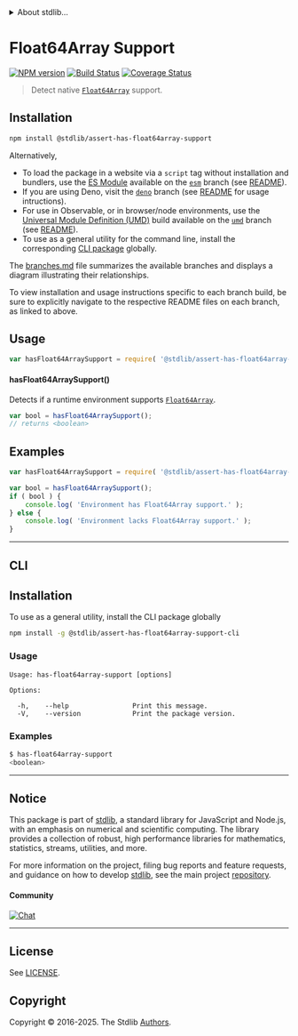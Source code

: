 <!--

@license Apache-2.0

Copyright (c) 2018 The Stdlib Authors.

Licensed under the Apache License, Version 2.0 (the "License");
you may not use this file except in compliance with the License.
You may obtain a copy of the License at

   http://www.apache.org/licenses/LICENSE-2.0

Unless required by applicable law or agreed to in writing, software
distributed under the License is distributed on an "AS IS" BASIS,
WITHOUT WARRANTIES OR CONDITIONS OF ANY KIND, either express or implied.
See the License for the specific language governing permissions and
limitations under the License.

-->


<details>
  <summary>
    About stdlib...
  </summary>
  <p>We believe in a future in which the web is a preferred environment for numerical computation. To help realize this future, we've built stdlib. stdlib is a standard library, with an emphasis on numerical and scientific computation, written in JavaScript (and C) for execution in browsers and in Node.js.</p>
  <p>The library is fully decomposable, being architected in such a way that you can swap out and mix and match APIs and functionality to cater to your exact preferences and use cases.</p>
  <p>When you use stdlib, you can be absolutely certain that you are using the most thorough, rigorous, well-written, studied, documented, tested, measured, and high-quality code out there.</p>
  <p>To join us in bringing numerical computing to the web, get started by checking us out on <a href="https://github.com/stdlib-js/stdlib">GitHub</a>, and please consider <a href="https://opencollective.com/stdlib">financially supporting stdlib</a>. We greatly appreciate your continued support!</p>
</details>

# Float64Array Support

[![NPM version][npm-image]][npm-url] [![Build Status][test-image]][test-url] [![Coverage Status][coverage-image]][coverage-url] <!-- [![dependencies][dependencies-image]][dependencies-url] -->

> Detect native [`Float64Array`][mdn-float64array] support.

<section class="installation">

## Installation

```bash
npm install @stdlib/assert-has-float64array-support
```

Alternatively,

-   To load the package in a website via a `script` tag without installation and bundlers, use the [ES Module][es-module] available on the [`esm`][esm-url] branch (see [README][esm-readme]).
-   If you are using Deno, visit the [`deno`][deno-url] branch (see [README][deno-readme] for usage intructions).
-   For use in Observable, or in browser/node environments, use the [Universal Module Definition (UMD)][umd] build available on the [`umd`][umd-url] branch (see [README][umd-readme]).
-   To use as a general utility for the command line, install the corresponding [CLI package][cli-section] globally.

The [branches.md][branches-url] file summarizes the available branches and displays a diagram illustrating their relationships.

To view installation and usage instructions specific to each branch build, be sure to explicitly navigate to the respective README files on each branch, as linked to above.

</section>

<section class="usage">

## Usage

```javascript
var hasFloat64ArraySupport = require( '@stdlib/assert-has-float64array-support' );
```

#### hasFloat64ArraySupport()

Detects if a runtime environment supports [`Float64Array`][mdn-float64array].

```javascript
var bool = hasFloat64ArraySupport();
// returns <boolean>
```

</section>

<!-- /.usage -->

<section class="examples">

## Examples

<!-- eslint no-undef: "error" -->

```javascript
var hasFloat64ArraySupport = require( '@stdlib/assert-has-float64array-support' );

var bool = hasFloat64ArraySupport();
if ( bool ) {
    console.log( 'Environment has Float64Array support.' );
} else {
    console.log( 'Environment lacks Float64Array support.' );
}
```

</section>

<!-- /.examples -->

* * *

<section class="cli">

## CLI

<section class="installation">

## Installation

To use as a general utility, install the CLI package globally

```bash
npm install -g @stdlib/assert-has-float64array-support-cli
```

</section>

<!-- CLI usage documentation. -->

<section class="usage">

### Usage

```text
Usage: has-float64array-support [options]

Options:

  -h,    --help                Print this message.
  -V,    --version             Print the package version.
```

</section>

<!-- /.usage -->

<section class="examples">

### Examples

```bash
$ has-float64array-support
<boolean>
```

</section>

<!-- /.examples -->

</section>

<!-- /.cli -->

<!-- Section for related `stdlib` packages. Do not manually edit this section, as it is automatically populated. -->

<section class="related">

</section>

<!-- /.related -->

<!-- Section for all links. Make sure to keep an empty line after the `section` element and another before the `/section` close. -->


<section class="main-repo" >

* * *

## Notice

This package is part of [stdlib][stdlib], a standard library for JavaScript and Node.js, with an emphasis on numerical and scientific computing. The library provides a collection of robust, high performance libraries for mathematics, statistics, streams, utilities, and more.

For more information on the project, filing bug reports and feature requests, and guidance on how to develop [stdlib][stdlib], see the main project [repository][stdlib].

#### Community

[![Chat][chat-image]][chat-url]

---

## License

See [LICENSE][stdlib-license].


## Copyright

Copyright &copy; 2016-2025. The Stdlib [Authors][stdlib-authors].

</section>

<!-- /.stdlib -->

<!-- Section for all links. Make sure to keep an empty line after the `section` element and another before the `/section` close. -->

<section class="links">

[npm-image]: http://img.shields.io/npm/v/@stdlib/assert-has-float64array-support.svg
[npm-url]: https://npmjs.org/package/@stdlib/assert-has-float64array-support

[test-image]: https://github.com/stdlib-js/assert-has-float64array-support/actions/workflows/test.yml/badge.svg?branch=main
[test-url]: https://github.com/stdlib-js/assert-has-float64array-support/actions/workflows/test.yml?query=branch:main

[coverage-image]: https://img.shields.io/codecov/c/github/stdlib-js/assert-has-float64array-support/main.svg
[coverage-url]: https://codecov.io/github/stdlib-js/assert-has-float64array-support?branch=main

<!--

[dependencies-image]: https://img.shields.io/david/stdlib-js/assert-has-float64array-support.svg
[dependencies-url]: https://david-dm.org/stdlib-js/assert-has-float64array-support/main

-->

[chat-image]: https://img.shields.io/gitter/room/stdlib-js/stdlib.svg
[chat-url]: https://app.gitter.im/#/room/#stdlib-js_stdlib:gitter.im

[stdlib]: https://github.com/stdlib-js/stdlib

[stdlib-authors]: https://github.com/stdlib-js/stdlib/graphs/contributors

[cli-section]: https://github.com/stdlib-js/assert-has-float64array-support#cli
[cli-url]: https://github.com/stdlib-js/assert-has-float64array-support/tree/cli
[@stdlib/assert-has-float64array-support]: https://github.com/stdlib-js/assert-has-float64array-support/tree/main

[umd]: https://github.com/umdjs/umd
[es-module]: https://developer.mozilla.org/en-US/docs/Web/JavaScript/Guide/Modules

[deno-url]: https://github.com/stdlib-js/assert-has-float64array-support/tree/deno
[deno-readme]: https://github.com/stdlib-js/assert-has-float64array-support/blob/deno/README.md
[umd-url]: https://github.com/stdlib-js/assert-has-float64array-support/tree/umd
[umd-readme]: https://github.com/stdlib-js/assert-has-float64array-support/blob/umd/README.md
[esm-url]: https://github.com/stdlib-js/assert-has-float64array-support/tree/esm
[esm-readme]: https://github.com/stdlib-js/assert-has-float64array-support/blob/esm/README.md
[branches-url]: https://github.com/stdlib-js/assert-has-float64array-support/blob/main/branches.md

[stdlib-license]: https://raw.githubusercontent.com/stdlib-js/assert-has-float64array-support/main/LICENSE

[mdn-float64array]: https://developer.mozilla.org/en-US/docs/Web/JavaScript/Reference/Global_Objects/Float64Array

</section>

<!-- /.links -->
